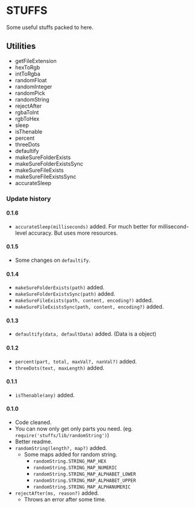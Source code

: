 # STUFFS
Some useful stuffs packed to here.

## Utilities

- getFileExtension
- hexToRgb
- intToRgba
- randomFloat
- randomInteger
- randomPick
- randomString
- rejectAfter
- rgbaToInt
- rgbToHex
- sleep
- isThenable
- percent
- threeDots
- defaultify
- makeSureFolderExists
- makeSureFolderExistsSync
- makeSureFileExists
- makeSureFileExistsSync
- accurateSleep


### Update history

#### 0.1.6
- `accurateSleep(milliseconds)` added. For much better for millisecond-level accuracy. But uses more resources.

#### 0.1.5
- Some changes on `defaultify`.

#### 0.1.4
- `makeSureFolderExists(path)` added.
- `makeSureFolderExistsSync(path)` added.
- `makeSureFileExists(path, content, encoding?)` added.
- `makeSureFileExistsSync(path, content, encoding?)` added.

#### 0.1.3
  - `defaultify(data, defaultData)` added. (Data is a object)

#### 0.1.2
  - `percent(part, total, maxVal?, nanVal?)` added.
  - `threeDots(text, maxLength)` added.

#### 0.1.1
  - `isThenable(any)` added.

#### 0.1.0

- Code cleaned.
- You can now only get only parts you need. (eg. `require('stuffs/lib/randomString')`)
- Better readme.
- `randomString(length?, map?)` added.
  - Some maps added for random string.
      - `randomString.STRING_MAP_HEX`
      - `randomString.STRING_MAP_NUMERIC`
      - `randomString.STRING_MAP_ALPHABET_LOWER`
      - `randomString.STRING_MAP_ALPHABET_UPPER`
      - `randomString.STRING_MAP_ALPHANUMERIC`
- `rejectAfter(ms, reason?)` added.
  - Throws an error after some time.
